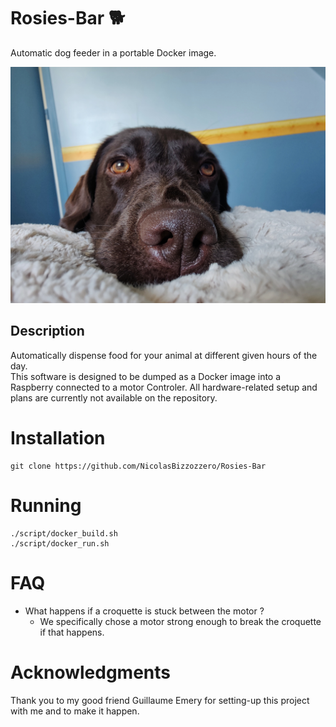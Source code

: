 # Rosies-Bar 🐕
Automatic dog feeder in a portable Docker image.

<p align="center">
  <img src="res/rosie.jpeg" width="800">
</p>

## Description
Automatically dispense food for your animal at different given hours of the day.  
This software is designed to be dumped as a Docker image into a Raspberry connected to a motor Controler. All hardware-related setup and plans are currently not available on the repository.


# Installation
```shell
git clone https://github.com/NicolasBizzozzero/Rosies-Bar
```

# Running
```shell
./script/docker_build.sh
./script/docker_run.sh
```

# FAQ
* What happens if a croquette is stuck between the motor ?
  * We specifically chose a motor strong enough to break the croquette if that happens.


# Acknowledgments
Thank you to my good friend Guillaume Emery for setting-up this project with me and to make it happen.
